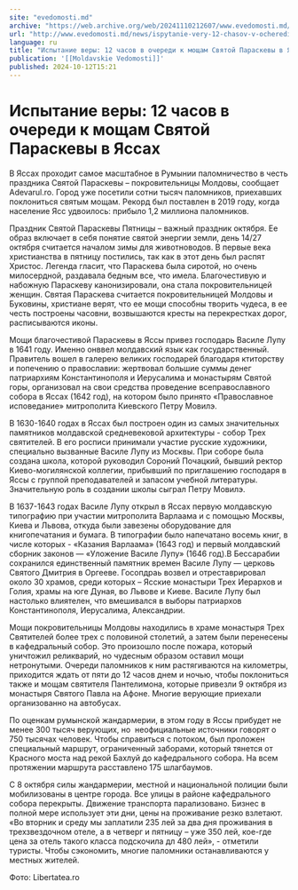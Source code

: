 ```yaml
---
site: "evedomosti.md"
archive: "https://web.archive.org/web/20241110212607/www.evedomosti.md/news/ispytanie-very-12-chasov-v-ocheredi-k-mosham-svyatoj-paraske"
url: "http://www.evedomosti.md/news/ispytanie-very-12-chasov-v-ocheredi-k-mosham-svyatoj-paraske"
language: ru
title: "Испытание веры: 12 часов в очереди к мощам Святой Параскевы в Яссах"
publication: '[[Moldavskie Vedomosti]]'
published: 2024-10-12T15:21
---
```


# Испытание веры: 12 часов в очереди к мощам Святой Параскевы в Яссах

В Яссах проходит самое масштабное в Румынии паломничество в честь праздника Святой Параскевы – покровительницы Молдовы, сообщает Аdevarul.ro. Город уже посетили сотни тысяч паломников, приехавших поклониться святым мощам. Рекорд был поставлен в 2019 году, когда население Ясс удвоилось: прибыло 1,2 миллиона паломников.

Праздник Святой Параскевы Пятницы – важный праздник октября. Ее образ включает в себя понятие святой энергии земли, день 14/27 октября считается началом зимы для животноводов. В первые века христианства в пятницу постились, так как в этот день был распят Христос. Легенда гласит, что Параскева была сиротой, но очень милосердной, раздавала бедным все, что имела. Благочестивую и набожную Параскеву канонизировали, она стала покровительницей женщин. Святая Параскева считается покровительницей Молдовы и Буковины, христиане верят, что ее мощи способны творить чудеса, в ее честь построены часовни, возвышаются кресты на перекрестках дорог, расписываются иконы.

Мощи благочестивой Параскевы в Яссы привез господарь Василе Лупу в 1641 году. Именно онввел молдавский язык как государственный. Правитель вошел в галерею великих господарей благодаря ктиторству и попечению о православии: жертвовал большие суммы денег патриархиям Константинополя и Иерусалима и монастырям Святой горы, организовал на свои средства проведение всеправославного собора в Яссах (1642 год), на котором было принято «Православное исповедание» митрополита Киевского Петру Мовилэ.

В 1630-1640 годах в Яссах был построен один из самых значительных памятников молдавской средневековой архитектуры - собор Трех святителей. В его росписи принимали участие русские художники, специально вызванные Василе Лупу из Москвы. При соборе была создана школа, которой руководил Сороний Почацкий, бывший ректор Киево-могилянской коллегии, прибывший по приглашению господаря в Яссы с группой преподавателей и запасом учебной литературы. Значительную роль в создании школы сыграл Петру Мовилэ.

В 1637-1643 годах Василе Лупу открыл в Яссах первую молдавскую типографию при участии митрополита Варлаама и с помощью Москвы, Киева и Львова, откуда были завезены оборудование для книгопечатания и бумага. В типографии было напечатано восемь книг, в числе которых - «Казания Варлаама» (1643 год) и первый молдавский сборник законов — «Уложение Василе Лупу» (1646 год).В Бессарабии сохранился единственный памятник времен Василе Лупу — церковь Святого Дмитрия в Оргееве. Госопдраь возвел и отреставрировал около 30 храмов, среди которых – Ясские монастыри Трех Иерархов и Голия, храмы на юге Дуная, во Львове и Киеве. Василе Лупу был настолько влиятелен, что вмешивался в выборы патриархов Константинополя, Иерусалима, Александрии.

Мощи покровительницы Молдовы находились в храме монастыря Трех Святителей более трех с половиной столетий, а затем были перенесены в кафедральный собор. Это произошло после пожара, который уничтожил реликварий, но чудесным образом оставил мощи нетронутыми. Очереди паломников к ним растягиваются на километры, приходится ждать от пяти до 12 часов днем и ночью, чтобы поклониться также и мощам святителя Пантелимона, которые привезли 9 октября из монастыря Святого Павла на Афоне. Многие верующие приехали организованно на автобусах.

По оценкам румынской жандармерии, в этом году в Яссы прибудет не менее 300 тысяч верующих, но  неофициальные источники говорят о 750 тысячах человек. Чтобы справиться с потоком, был проложен специальный маршрут, ограниченный заборами, который тянется от Красного моста над рекой Бахлуй до кафедрального собора. На всем протяжении маршрута расставлено 175 шлагбаумов.

С 8 октября силы жандармерии, местной и национальной полиции были мобилизованы в центре города. Все улицы в районе кафедрального собора перекрыты. Движение транспорта парализовано. Бизнес в полной мере использует эти дни, цены на проживание резко взлетают. «Во вторник и среду мы заплатили 235 лей за два дня проживания в трехзвездочном отеле, а в четверг и пятницу – уже 350 лей, кое-где цена за отель такого класса подскочила дл 480 лей», - отметили туристы. Чтобы сэкономить, многие паломники останавливаются у местных жителей.

Фото: Libertatea.ro